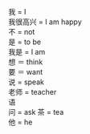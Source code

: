 我 = I  
我很高兴 = I am happy  
不 = not  
是 = to be  
我是 = I am  
想 ＝ think  
要 ＝ want  
说 = speak  
老师 = teacher  
语  
问 = ask
茶 = tea  
他 = he
